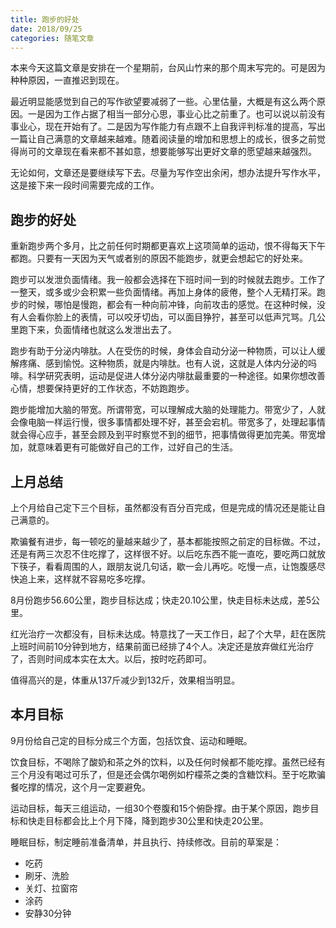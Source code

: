 ```yaml
---
title: 跑步的好处
date: 2018/09/25
categories: 随笔文章
---
```


本来今天这篇文章是安排在一个星期前，台风山竹来的那个周末写完的。可是因为种种原因，一直推迟到现在。

最近明显能感觉到自己的写作欲望要减弱了一些。心里估量，大概是有这么两个原因。一是因为工作占据了相当一部分心思，事业心比之前重了。也可以说以前没有事业心，现在开始有了。二是因为写作能力有点跟不上自我评判标准的提高，写出一篇让自己满意的文章越来越难。随着阅读量的增加和思想上的成长，很多之前觉得尚可的文章现在看来都不甚如意，想要能够写出更好文章的愿望越来越强烈。

无论如何，文章还是要继续写下去。尽量为写作空出余闲，想办法提升写作水平，这是接下来一段时间需要完成的工作。

<!-- more -->

## 跑步的好处

重新跑步两个多月，比之前任何时期都更喜欢上这项简单的运动，恨不得每天下午都跑。只要有一天因为天气或者别的原因不能跑步，就更会想起它的好处来。

跑步可以发泄负面情绪。我一般都会选择在下班时间一到的时候就去跑步。工作了一整天，或多或少会积累一些负面情绪。再加上身体的疲倦，整个人无精打采。跑步的时候，哪怕是慢跑，都会有一种向前冲锋，向前攻击的感觉。在这种时候，没有人会看你脸上的表情，可以咬牙切齿，可以面目狰狞，甚至可以低声咒骂。几公里跑下来，负面情绪也就这么发泄出去了。

跑步有助于分泌内啡肽。人在受伤的时候，身体会自动分泌一种物质，可以让人缓解疼痛、感到愉悦。这种物质，就是内啡肽。也有人说，这就是人体内分泌的吗啡。科学研究表明，运动是促进人体分泌内啡肽最重要的一种途径。如果你想改善心情，想要保持更好的工作状态，不妨跑跑步。

跑步能增加大脑的带宽。所谓带宽，可以理解成大脑的处理能力。带宽少了，人就会像电脑一样运行慢，很多事情都处理不好，甚至会宕机。带宽多了，处理起事情就会得心应手，甚至会顾及到平时察觉不到的细节，把事情做得更加完美。带宽增加，就意味着更有可能做好自己的工作，过好自己的生活。

## 上月总结

上个月给自己定下三个目标，虽然都没有百分百完成，但是完成的情况还是能让自己满意的。

欺骗餐有进步，每一顿吃的量越来越少了，基本都能按照之前定的目标做。不过，还是有两三次忍不住吃撑了，这样很不好。以后吃东西不能一直吃，要吃两口就放下筷子，看看周围的人，跟朋友说几句话，歇一会儿再吃。吃慢一点，让饱腹感尽快追上来，这样就不容易吃多吃撑。

8月份跑步56.60公里，跑步目标达成；快走20.10公里，快走目标未达成，差5公里。

红光治疗一次都没有，目标未达成。特意找了一天工作日，起了个大早，赶在医院上班时间前10分钟到地方，结果前面已经排了4个人。决定还是放弃做红光治疗了，否则时间成本实在太大。以后，按时吃药即可。

值得高兴的是，体重从137斤减少到132斤，效果相当明显。

## 本月目标

9月份给自己定的目标分成三个方面，包括饮食、运动和睡眠。

饮食目标，不喝除了酸奶和茶之外的饮料，以及任何时候都不能吃撑。虽然已经有三个月没有喝过可乐了，但是还会偶尔喝例如柠檬茶之类的含糖饮料。至于吃欺骗餐吃撑的情况，这个月一定要避免。

运动目标，每天三组运动，一组30个卷腹和15个俯卧撑。由于某个原因，跑步目标和快走目标都会比上个月下降，降到跑步30公里和快走20公里。

睡眠目标，制定睡前准备清单，并且执行、持续修改。目前的草案是：
- 吃药
- 刷牙、洗脸
- 关灯、拉窗帘
- 涂药
- 安静30分钟
